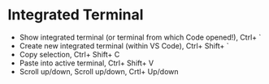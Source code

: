 # Integrated Terminal

* Show integrated terminal (or terminal from which Code opened!), Ctrl+ ` 
* Create new integrated terminal (within VS Code), Ctrl+ Shift+ `
* Copy selection, Ctrl+ Shift+ C
* Paste into active terminal, Ctrl+ Shift+ V
* Scroll up/down, Scroll up/down, Crtl+ Up/down